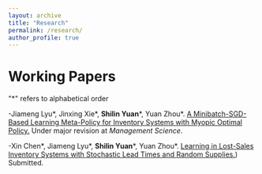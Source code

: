 ```yaml
---
layout: archive
title: "Research"
permalink: /research/
author_profile: true
---
```


Working Papers
==============
"*" refers to alphabetical order

-Jiameng Lyu\*, Jinxing Xie\*, **Shilin Yuan**\*, Yuan Zhou\*. [A Minibatch-SGD-Based Learning Meta-Policy for Inventory Systems with Myopic Optimal Policy.](https://papers.ssrn.com/sol3/papers.cfm?abstract_id=4390778)
 Under major revision at *Management Science*.

-Xin Chen\*, Jiameng Lyu\*, **Shilin Yuan**\*, Yuan Zhou\*. [Learning in Lost-Sales Inventory Systems with Stochastic Lead Times and Random Supplies.](https://papers.ssrn.com/sol3/papers.cfm?abstract_id=4671416)) Submitted.
